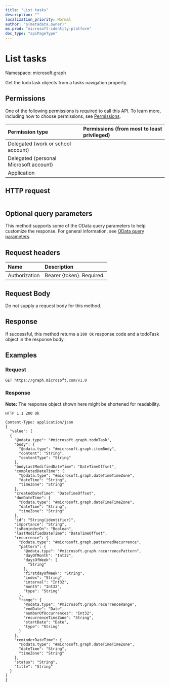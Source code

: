 ```yaml
---
title: "List tasks"
description: ""
localization_priority: Normal
author: "$(metadata.owner)"
ms.prod: "microsoft-identity-platform"
doc_type: "apiPageType"
---
```


# List tasks

Namespace: microsoft.graph

Get the todoTask objects from a tasks navigation property.

## Permissions

One of the following permissions is required to call this API. To learn more, including how to choose permissions, see [Permissions](/graph/permissions-reference).

| Permission type                        | Permissions (from most to least privileged) |
| :------------------------------------- | :------------------------------------------ |
| Delegated (work or school account)     |                                             |
| Delegated (personal Microsoft account) |                                             |
| Application                            |                                             |

## HTTP request

<!-- {
  "blockType": "ignored"
}
-->

```http

```

## Optional query parameters

This method supports some of the OData query parameters to help customize the response. For general information, see [OData query parameters](/graph/query-parameters).

## Request headers

| Name          | Description               |
| :------------ | :------------------------ |
| Authorization | Bearer {token}. Required. |

## Request Body

<!-- Actions and Functions -->

<!-- CRUD Methods -->

Do not supply a request body for this method.

## Response

If successful, this method returns a `200 Ok` response code and a todoTask object in the response body.

## Examples

### Request

<!-- {
  "blockType": "request",
  "name": "list_tasks"
}
-->

```http
GET https://graph.microsoft.com/v1.0

```

### Response

**Note:** The response object shown here might be shortened for readability.

<!-- {
  "blockType": "response",
  "truncated": true,
  "@odata.type": "$(this.ReturnTypeFullName)"
}
-->

```http
HTTP 1.1 200 Ok

Content-Type: application/json
{
  "value": [
  {
    "@odata.type": "#microsoft.graph.todoTask",
    "body": {
      "@odata.type": "#microsoft.graph.itemBody",
      "content": "String",
      "contentType": "String"
    },
    "bodyLastModifiedDateTime": "DateTimeOffset",
    "completedDateTime": {
      "@odata.type": "#microsoft.graph.dateTimeTimeZone",
      "dateTime": "String",
      "timeZone": "String"
    },
    "createdDateTime": "DateTimeOffset",
    "dueDateTime": {
      "@odata.type": "#microsoft.graph.dateTimeTimeZone",
      "dateTime": "String",
      "timeZone": "String"
    },
    "id": "String(identifier)",
    "importance": "String",
    "isReminderOn": "Boolean",
    "lastModifiedDateTime": "DateTimeOffset",
    "recurrence": {
      "@odata.type": "#microsoft.graph.patternedRecurrence",
      "pattern": {
        "@odata.type": "#microsoft.graph.recurrencePattern",
        "dayOfMonth": "Int32",
        "daysOfWeek": [
          "String"
        ],
        "firstdayOfWeek": "String",
        "index": "String",
        "interval": "Int32",
        "month": "Int32",
        "type": "String"
      },
      "range": {
        "@odata.type": "#microsoft.graph.recurrenceRange",
        "endDate": "Date",
        "numberOfOccurrences": "Int32",
        "recurrenceTimeZone": "String",
        "startDate": "Date",
        "type": "String"
      }
    },
    "reminderDateTime": {
      "@odata.type": "#microsoft.graph.dateTimeTimeZone",
      "dateTime": "String",
      "timeZone": "String"
    },
    "status": "String",
    "title": "String"
  }
]
}

```
